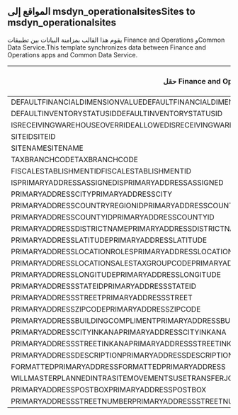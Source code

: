 ## <a name="sites-to-msdyn_operationalsites"></a><span data-ttu-id="6bf65-101">المواقع إلى msdyn_operationalsites</span><span class="sxs-lookup"><span data-stu-id="6bf65-101">Sites to msdyn_operationalsites</span></span>

<span data-ttu-id="6bf65-102">يقوم هذا القالب بمزامنة البيانات بين تطبيقات Finance and Operations وCommon Data Service.</span><span class="sxs-lookup"><span data-stu-id="6bf65-102">This template synchronizes data between Finance and Operations apps and Common Data Service.</span></span>

<span data-ttu-id="6bf65-103">حقل Finance and Operations</span><span class="sxs-lookup"><span data-stu-id="6bf65-103">Finance and Operations field</span></span> | <span data-ttu-id="6bf65-104">نوع التعيين</span><span class="sxs-lookup"><span data-stu-id="6bf65-104">Map type</span></span> | <span data-ttu-id="6bf65-105">حقل Dynamics 365 الآخر</span><span class="sxs-lookup"><span data-stu-id="6bf65-105">Other Dynamics 365 field</span></span> | <span data-ttu-id="6bf65-106">القيمة الافتراضية</span><span class="sxs-lookup"><span data-stu-id="6bf65-106">Default value</span></span>
---|---|---|---
<span data-ttu-id="6bf65-107">DEFAULTFINANCIALDIMENSIONVALUE</span><span class="sxs-lookup"><span data-stu-id="6bf65-107">DEFAULTFINANCIALDIMENSIONVALUE</span></span> | >< | <span data-ttu-id="6bf65-108">msdyn_defaultfinancialdimensionvalue</span><span class="sxs-lookup"><span data-stu-id="6bf65-108">msdyn_defaultfinancialdimensionvalue</span></span> | 
<span data-ttu-id="6bf65-109">DEFAULTINVENTORYSTATUSID</span><span class="sxs-lookup"><span data-stu-id="6bf65-109">DEFAULTINVENTORYSTATUSID</span></span> | >< | <span data-ttu-id="6bf65-110">msdyn_defaultinventorystatusid</span><span class="sxs-lookup"><span data-stu-id="6bf65-110">msdyn_defaultinventorystatusid</span></span> | 
<span data-ttu-id="6bf65-111">ISRECEIVINGWAREHOUSEOVERRIDEALLOWED</span><span class="sxs-lookup"><span data-stu-id="6bf65-111">ISRECEIVINGWAREHOUSEOVERRIDEALLOWED</span></span> | >< | <span data-ttu-id="6bf65-112">msdyn_isreceivingwarehouseoverrideallowed</span><span class="sxs-lookup"><span data-stu-id="6bf65-112">msdyn_isreceivingwarehouseoverrideallowed</span></span> | 
<span data-ttu-id="6bf65-113">SITEID</span><span class="sxs-lookup"><span data-stu-id="6bf65-113">SITEID</span></span> | >< | <span data-ttu-id="6bf65-114">msdyn_siteid</span><span class="sxs-lookup"><span data-stu-id="6bf65-114">msdyn_siteid</span></span> | 
<span data-ttu-id="6bf65-115">SITENAME</span><span class="sxs-lookup"><span data-stu-id="6bf65-115">SITENAME</span></span> | >< | <span data-ttu-id="6bf65-116">msdyn_sitename</span><span class="sxs-lookup"><span data-stu-id="6bf65-116">msdyn_sitename</span></span> | 
<span data-ttu-id="6bf65-117">TAXBRANCHCODE</span><span class="sxs-lookup"><span data-stu-id="6bf65-117">TAXBRANCHCODE</span></span> | >< | <span data-ttu-id="6bf65-118">msdyn_taxbranchcode</span><span class="sxs-lookup"><span data-stu-id="6bf65-118">msdyn_taxbranchcode</span></span> | 
<span data-ttu-id="6bf65-119">FISCALESTABLISHMENTID</span><span class="sxs-lookup"><span data-stu-id="6bf65-119">FISCALESTABLISHMENTID</span></span> | >< | <span data-ttu-id="6bf65-120">msdyn_fiscalestablishmentid</span><span class="sxs-lookup"><span data-stu-id="6bf65-120">msdyn_fiscalestablishmentid</span></span> | 
<span data-ttu-id="6bf65-121">ISPRIMARYADDRESSASSIGNED</span><span class="sxs-lookup"><span data-stu-id="6bf65-121">ISPRIMARYADDRESSASSIGNED</span></span> | >< | <span data-ttu-id="6bf65-122">msdyn_isprimaryaddressassigned</span><span class="sxs-lookup"><span data-stu-id="6bf65-122">msdyn_isprimaryaddressassigned</span></span> | 
<span data-ttu-id="6bf65-123">PRIMARYADDRESSCITY</span><span class="sxs-lookup"><span data-stu-id="6bf65-123">PRIMARYADDRESSCITY</span></span> | >< | <span data-ttu-id="6bf65-124">msdyn_primaryaddresscity</span><span class="sxs-lookup"><span data-stu-id="6bf65-124">msdyn_primaryaddresscity</span></span> | 
<span data-ttu-id="6bf65-125">PRIMARYADDRESSCOUNTRYREGIONID</span><span class="sxs-lookup"><span data-stu-id="6bf65-125">PRIMARYADDRESSCOUNTRYREGIONID</span></span> | >< | <span data-ttu-id="6bf65-126">msdyn_primaryaddresscountryregionid</span><span class="sxs-lookup"><span data-stu-id="6bf65-126">msdyn_primaryaddresscountryregionid</span></span> | 
<span data-ttu-id="6bf65-127">PRIMARYADDRESSCOUNTYID</span><span class="sxs-lookup"><span data-stu-id="6bf65-127">PRIMARYADDRESSCOUNTYID</span></span> | >< | <span data-ttu-id="6bf65-128">msdyn_primaryaddresscountyid</span><span class="sxs-lookup"><span data-stu-id="6bf65-128">msdyn_primaryaddresscountyid</span></span> | 
<span data-ttu-id="6bf65-129">PRIMARYADDRESSDISTRICTNAME</span><span class="sxs-lookup"><span data-stu-id="6bf65-129">PRIMARYADDRESSDISTRICTNAME</span></span> | >< | <span data-ttu-id="6bf65-130">msdyn_primaryaddressdistrictname</span><span class="sxs-lookup"><span data-stu-id="6bf65-130">msdyn_primaryaddressdistrictname</span></span> | 
<span data-ttu-id="6bf65-131">PRIMARYADDRESSLATITUDE</span><span class="sxs-lookup"><span data-stu-id="6bf65-131">PRIMARYADDRESSLATITUDE</span></span> | >< | <span data-ttu-id="6bf65-132">msdyn_primaryaddresslatitude</span><span class="sxs-lookup"><span data-stu-id="6bf65-132">msdyn_primaryaddresslatitude</span></span> | 
<span data-ttu-id="6bf65-133">PRIMARYADDRESSLOCATIONROLES</span><span class="sxs-lookup"><span data-stu-id="6bf65-133">PRIMARYADDRESSLOCATIONROLES</span></span> | >< | <span data-ttu-id="6bf65-134">msdyn_primaryaddresslocationrole</span><span class="sxs-lookup"><span data-stu-id="6bf65-134">msdyn_primaryaddresslocationrole</span></span> | 
<span data-ttu-id="6bf65-135">PRIMARYADDRESSLOCATIONSALESTAXGROUPCODE</span><span class="sxs-lookup"><span data-stu-id="6bf65-135">PRIMARYADDRESSLOCATIONSALESTAXGROUPCODE</span></span> | >< | <span data-ttu-id="6bf65-136">msdyn_primaryaddresslocationsalestaxgroupcode</span><span class="sxs-lookup"><span data-stu-id="6bf65-136">msdyn_primaryaddresslocationsalestaxgroupcode</span></span> | 
<span data-ttu-id="6bf65-137">PRIMARYADDRESSLONGITUDE</span><span class="sxs-lookup"><span data-stu-id="6bf65-137">PRIMARYADDRESSLONGITUDE</span></span> | >< | <span data-ttu-id="6bf65-138">msdyn_primaryaddresslongitude</span><span class="sxs-lookup"><span data-stu-id="6bf65-138">msdyn_primaryaddresslongitude</span></span> | 
<span data-ttu-id="6bf65-139">PRIMARYADDRESSSTATEID</span><span class="sxs-lookup"><span data-stu-id="6bf65-139">PRIMARYADDRESSSTATEID</span></span> | >< | <span data-ttu-id="6bf65-140">msdyn_primaryaddressstateid</span><span class="sxs-lookup"><span data-stu-id="6bf65-140">msdyn_primaryaddressstateid</span></span> | 
<span data-ttu-id="6bf65-141">PRIMARYADDRESSSTREET</span><span class="sxs-lookup"><span data-stu-id="6bf65-141">PRIMARYADDRESSSTREET</span></span> | >< | <span data-ttu-id="6bf65-142">msdyn_primaryaddressstreet</span><span class="sxs-lookup"><span data-stu-id="6bf65-142">msdyn_primaryaddressstreet</span></span> | 
<span data-ttu-id="6bf65-143">PRIMARYADDRESSZIPCODE</span><span class="sxs-lookup"><span data-stu-id="6bf65-143">PRIMARYADDRESSZIPCODE</span></span> | >< | <span data-ttu-id="6bf65-144">msdyn_primaryaddresszipcode</span><span class="sxs-lookup"><span data-stu-id="6bf65-144">msdyn_primaryaddresszipcode</span></span> | 
<span data-ttu-id="6bf65-145">PRIMARYADDRESSBUILDINGCOMPLIMENT</span><span class="sxs-lookup"><span data-stu-id="6bf65-145">PRIMARYADDRESSBUILDINGCOMPLIMENT</span></span> | >< | <span data-ttu-id="6bf65-146">msdyn_primaryaddressbuildingcompliment</span><span class="sxs-lookup"><span data-stu-id="6bf65-146">msdyn_primaryaddressbuildingcompliment</span></span> | 
<span data-ttu-id="6bf65-147">PRIMARYADDRESSCITYINKANA</span><span class="sxs-lookup"><span data-stu-id="6bf65-147">PRIMARYADDRESSCITYINKANA</span></span> | >< | <span data-ttu-id="6bf65-148">msdyn_primaryaddresscityinkana</span><span class="sxs-lookup"><span data-stu-id="6bf65-148">msdyn_primaryaddresscityinkana</span></span> | 
<span data-ttu-id="6bf65-149">PRIMARYADDRESSSTREETINKANA</span><span class="sxs-lookup"><span data-stu-id="6bf65-149">PRIMARYADDRESSSTREETINKANA</span></span> | >< | <span data-ttu-id="6bf65-150">msdyn_primaryaddressstreetinkana</span><span class="sxs-lookup"><span data-stu-id="6bf65-150">msdyn_primaryaddressstreetinkana</span></span> | 
<span data-ttu-id="6bf65-151">PRIMARYADDRESSDESCRIPTION</span><span class="sxs-lookup"><span data-stu-id="6bf65-151">PRIMARYADDRESSDESCRIPTION</span></span> | >< | <span data-ttu-id="6bf65-152">msdyn_primaryaddressdescription</span><span class="sxs-lookup"><span data-stu-id="6bf65-152">msdyn_primaryaddressdescription</span></span> | 
<span data-ttu-id="6bf65-153">FORMATTEDPRIMARYADDRESS</span><span class="sxs-lookup"><span data-stu-id="6bf65-153">FORMATTEDPRIMARYADDRESS</span></span> | >< | <span data-ttu-id="6bf65-154">msdyn_formattedprimaryaddress</span><span class="sxs-lookup"><span data-stu-id="6bf65-154">msdyn_formattedprimaryaddress</span></span> | 
<span data-ttu-id="6bf65-155">WILLMASTERPLANNEDINTRASITEMOVEMENTSUSETRANSFERJOURNALS</span><span class="sxs-lookup"><span data-stu-id="6bf65-155">WILLMASTERPLANNEDINTRASITEMOVEMENTSUSETRANSFERJOURNALS</span></span> | >< | <span data-ttu-id="6bf65-156">msdyn_masterplannedusestransferjournal</span><span class="sxs-lookup"><span data-stu-id="6bf65-156">msdyn_masterplannedusestransferjournal</span></span> | 
<span data-ttu-id="6bf65-157">PRIMARYADDRESSPOSTBOX</span><span class="sxs-lookup"><span data-stu-id="6bf65-157">PRIMARYADDRESSPOSTBOX</span></span> | >< | <span data-ttu-id="6bf65-158">msdyn_primaryaddresspostbox</span><span class="sxs-lookup"><span data-stu-id="6bf65-158">msdyn_primaryaddresspostbox</span></span> | 
<span data-ttu-id="6bf65-159">PRIMARYADDRESSSTREETNUMBER</span><span class="sxs-lookup"><span data-stu-id="6bf65-159">PRIMARYADDRESSSTREETNUMBER</span></span> | >< | <span data-ttu-id="6bf65-160">msdyn_primaryaddressstreetnumber</span><span class="sxs-lookup"><span data-stu-id="6bf65-160">msdyn_primaryaddressstreetnumber</span></span> | 

